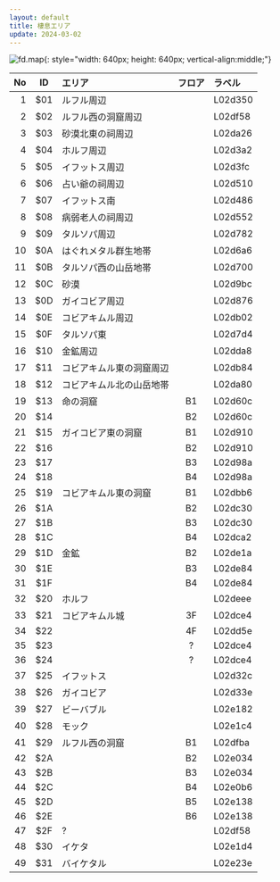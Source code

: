 ```yaml
---
layout: default
title: 棲息エリア
update: 2024-03-02
---
```


![fd.map](https://gist.github.com/assets/22233327/a2aaabb0-0cdf-45ed-8c44-86835ae2f082){: style="width: 640px; height: 640px; vertical-align:middle;"}

| No | ID  | エリア | フロア | ラベル |
|---:|:---:|:-------|:------:|:-------|
|  1 | $01 | ルフル周辺 |  | L02d350 |
|  2 | $02 | ルフル西の洞窟周辺 |  | L02df58 |
|  3 | $03 | 砂漠北東の祠周辺 |  | L02da26 |
|  4 | $04 | ホルフ周辺 |  | L02d3a2 |
|  5 | $05 | イフットス周辺 |  | L02d3fc |
|  6 | $06 | 占い爺の祠周辺 |  | L02d510 |
|  7 | $07 | イフットス南 |  | L02d486 |
|  8 | $08 | 病弱老人の祠周辺 |  | L02d552 |
|  9 | $09 | タルソパ周辺 |  | L02d782 |
| 10 | $0A | はぐれメタル群生地帯 |  | L02d6a6 |
| 11 | $0B | タルソパ西の山岳地帯 |  | L02d700 |
| 12 | $0C | 砂漠 |  | L02d9bc |
| 13 | $0D | ガイコビア周辺 |  | L02d876 |
| 14 | $0E | コビアキムル周辺 |  | L02db02 |
| 15 | $0F | タルソパ東 |  | L02d7d4 |
| 16 | $10 | 金鉱周辺 |  | L02dda8 |
| 17 | $11 | コビアキムル東の洞窟周辺 |  | L02db84 |
| 18 | $12 | コビアキムル北の山岳地帯 |  | L02da80 |
| 19 | $13 | 命の洞窟 | B1 | L02d60c |
| 20 | $14 |  | B2 | L02d60c |
| 21 | $15 | ガイコビア東の洞窟 | B1 | L02d910 |
| 22 | $16 |  | B2 | L02d910 |
| 23 | $17 |  | B3 | L02d98a |
| 24 | $18 |  | B4 | L02d98a |
| 25 | $19 | コビアキムル東の洞窟 | B1 | L02dbb6 |
| 26 | $1A |  | B2 | L02dc30 |
| 27 | $1B |  | B3 | L02dc30 |
| 28 | $1C |  | B4 | L02dca2 |
| 29 | $1D | 金鉱 | B2 | L02de1a |
| 30 | $1E |  | B3 | L02de84 |
| 31 | $1F |  | B4 | L02de84 |
| 32 | $20 | ホルフ |  | L02deee |
| 33 | $21 | コビアキムル城 | 3F | L02dce4 |
| 34 | $22 |  | 4F | L02dd5e |
| 35 | $23 |  | ? | L02dce4 |
| 36 | $24 |  | ? | L02dce4 |
| 37 | $25 | イフットス |  | L02d32c |
| 38 | $26 | ガイコビア |  | L02d33e |
| 39 | $27 | ビーバブル |  | L02e182 |
| 40 | $28 | モック |  | L02e1c4 |
| 41 | $29 | ルフル西の洞窟 | B1 | L02dfba |
| 42 | $2A |  | B2 | L02e034 |
| 43 | $2B |  | B3 | L02e034 |
| 44 | $2C |  | B4 | L02e0b6 |
| 45 | $2D |  | B5 | L02e138 |
| 46 | $2E |  | B6 | L02e138 |
| 47 | $2F | ? |  | L02df58 |
| 48 | $30 | イケタ |  | L02e1d4 |
| 49 | $31 | バイケタル |  | L02e23e |
